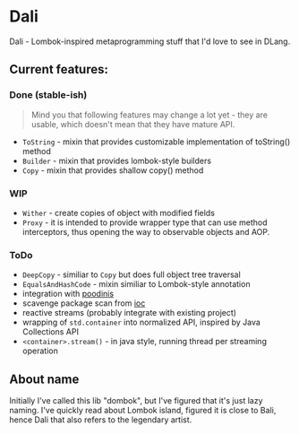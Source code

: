 # Dali

Dali - Lombok-inspired metaprogramming stuff that I'd love to see in DLang.

## Current features:

### Done (stable-ish)

> Mind you that following features may change a lot yet - they are usable, which doesn't
> mean that they have mature API.

- `ToString` - mixin that provides customizable implementation of toString() method
- `Builder` - mixin that provides lombok-style builders
- `Copy` - mixin that provides shallow copy() method

### WIP

- `Wither` - create copies of object with modified fields
- `Proxy` - it is intended to provide wrapper type that can use method interceptors, 
    thus opening the way to observable objects and AOP.

### ToDo

- `DeepCopy` - similiar to `Copy` but does full object tree traversal
- `EqualsAndHashCode` - mixin similiar to Lombok-style annotation
- integration with [poodinis](https://github.com/mbierlee/poodinis)
- scavenge package scan from [ioc](https://github.com/FilipMalczak/ioc)
- reactive streams (probably integrate with existing project)
- wrapping of `std.container` into normalized API, inspired by Java Collections API
- `<container>.stream()` - in java style, running thread per streaming operation

## About name

Initially I've called this lib "dombok", but I've figured that it's just lazy naming.
I've quickly read about Lombok island, figured it is close to Bali, hence Dali that also
refers to the legendary artist.